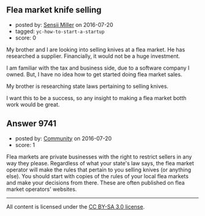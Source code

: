 ## Flea market knife selling

- posted by: [Sensii Miller](https://stackexchange.com/users/5035341/sensii-miller) on 2016-07-20
- tagged: `yc-how-to-start-a-startup`
- score: 0

My brother and I are looking into selling knives at a flea market. He has researched a supplier. Financially, it would not be a huge investment.

I am familiar with the tax and business side, due to a software company I owned. But, I have no idea how to get started doing flea market sales.

My brother is researching state laws pertaining to selling knives.

I want this to be a success, so any insight to making a flea market botth work would be great.



## Answer 9741

- posted by: [Community](https://stackexchange.com/users/-1/community) on 2016-07-20
- score: 1

Flea markets are private businesses with the right to restrict sellers in any way they please. Regardless of what your state's law says, the flea market operator will make the rules that pertain to you selling knives (or anything else). You should start with copies of the rules of your local flea markets and make your decisions from there. These are often published on flea market operators' websites.





---

All content is licensed under the [CC BY-SA 3.0 license](https://creativecommons.org/licenses/by-sa/3.0/).
